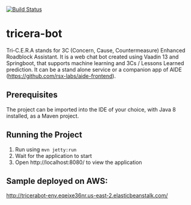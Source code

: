 [![Build Status](https://dev.azure.com/johnpaulomataac/johnpaulomataac/_apis/build/status/cyberpau.tricera-bot?branchName=master)](https://dev.azure.com/johnpaulomataac/johnpaulomataac/_build/latest?definitionId=1&branchName=master)
# tricera-bot
Tri-C.E.R.A stands for 3C (Concern, Cause, Countermeasure) Enhanced Roadblock Assistant. It is a web chat bot created using Vaadin 13 and Springboot, that supports machine learning and 3Cs / Lessons Learned prediction. It can be a stand alone service or a companion app of AIDE (https://github.com/rsx-labs/aide-frontend).


## Prerequisites

The project can be imported into the IDE of your choice, with Java 8 installed, as a Maven project.

## Running the Project

1. Run using `mvn jetty:run`
2. Wait for the application to start
3. Open http://localhost:8080/ to view the application

## Sample deployed on AWS:
http://tricerabot-env.eqeixe36nr.us-east-2.elasticbeanstalk.com/
